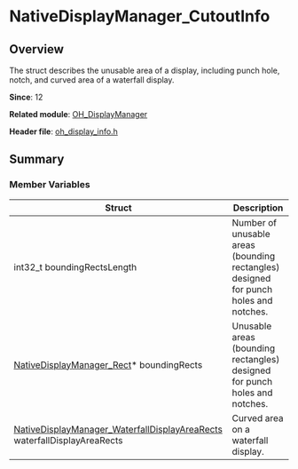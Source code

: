 # NativeDisplayManager_CutoutInfo

## Overview

The struct describes the unusable area of a display, including punch hole, notch, and curved area of a waterfall display.

**Since**: 12

**Related module**: [OH_DisplayManager](capi-oh-displaymanager.md)

**Header file**: [oh_display_info.h](capi-oh-display-info-h.md)

## Summary

### Member Variables

| Struct| Description|
| -- | -- |
| int32_t boundingRectsLength | Number of unusable areas (bounding rectangles) designed for punch holes and notches.|
| [NativeDisplayManager_Rect](capi-nativedisplaymanager-rect.md)* boundingRects | Unusable areas (bounding rectangles) designed for punch holes and notches.|
| [NativeDisplayManager_WaterfallDisplayAreaRects](capi-nativedisplaymanager-waterfalldisplayarearects.md) waterfallDisplayAreaRects | Curved area on a waterfall display.|
